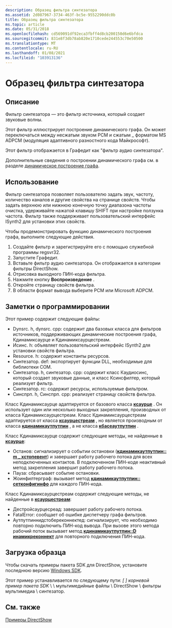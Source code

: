```yaml
---
description: Образец фильтра синтезатора
ms.assetid: 2d087967-3734-463f-bc5e-9552290ddc0b
title: Образец фильтра синтезатора
ms.topic: article
ms.date: 05/31/2018
ms.openlocfilehash: cd569091df92eca3fbff4d8cb200150d6e6bfdca
ms.sourcegitcommit: 831e8f3db78ab820e1710cede244553c70e50500
ms.translationtype: MT
ms.contentlocale: ru-RU
ms.lasthandoff: 01/08/2021
ms.locfileid: "103913136"
---
```

# <a name="synth-filter-sample"></a>Образец фильтра синтезатора

## <a name="description"></a>Описание

Фильтр синтезатора — это фильтр источника, который создает звуковые волны.

Этот фильтр иллюстрирует построение динамического графа. Он может переключаться между несжатым звуком PCM и сжатым \_ форматом MS ADPCM (модуляция адаптивного разностного кода Майкрософт).

Этот фильтр отображается в Графедит как "фильтр аудио синтезатора".

Дополнительные сведения о построении динамического графа см. в разделе [динамическое построение графа](dynamic-graph-building.md).

## <a name="usage"></a>Использование

Фильтр синтезатора позволяет пользователю задать звук, частоту, количество каналов и другие свойства на странице свойств. Чтобы задать верхнюю или нижнюю конечную точку диапазона частоты очистка, удерживайте нажатой клавишу SHIFT при настройке ползунка частота. Фильтр также поддерживает пользовательский интерфейс ISynth2 для установки этих свойств.

Чтобы продемонстрировать функцию динамического построения графа, выполните следующие действия.

1.  Создайте фильтр и зарегистрируйте его с помощью служебной программы regsvr32.
2.  Запустите Графедит.
3.  Вставьте фильтр аудио синтезатора. Он отображается в категории фильтры DirectShow.
4.  Отрисовка выходного ПИН-кода фильтра.
5.  Нажмите кнопку **Воспроизведение** .
6.  Откройте страницу свойств фильтра.
7.  В области формат вывода выберите PCM или Microsoft ADPCM.

## <a name="programming-notes"></a>Заметки о программировании

Этот пример содержит следующие файлы:

-   Dynsrc. h, dynsrc. cpp: содержит два базовых класса для фильтров источников, поддерживающих динамические построения графа, Кдинамиксаурце и Кдинамиксаурцестреам.
-   Исинс. h: объявляет пользовательский интерфейс ISynth2 для установки свойств фильтра.
-   Resource. h: содержит константы ресурсов.
-   Синтезатор. def: экспортирует функции DLL, необходимые для библиотеки COM.
-   Синтезатор. h, синтезатор. cpp: содержит класс Каудиосинс, который создает звуковые данные, и класс Ксинсфилтер, который реализует фильтр.
-   Синтезатор. rc: содержит ресурсы, используемые фильтром.
-   Синспрп. h, Синспрп. cpp: реализует страницу свойств фильтра.

Класс Кдинамиксаурце адаптируется от базового класса [**ксаурце**](csource.md) . Он использует один или несколько выходных закрепления, производных от класса Кдинамиксаурцестреам. Класс Кдинамиксаурцестреам адаптируется от класса [**ксаурцестреам**](csourcestream.md) , но является производным от класса [**кдинамикаутпутпин**](cdynamicoutputpin.md) , а не класса [**кбасеаутпутпин**](cbaseoutputpin.md) .

Класс Кдинамиксаурце содержит следующие методы, не найденные в [**ксаурце**](csource.md):

-   Останов: сигнализирует о событии остановки ([**кдинамикаутпутпин:: m \_ хстопевент**](cdynamicoutputpin-m-hstopevent.md)) и завершает работу рабочего потока для всех неподключенных контактов. В подключенном ПИН-коде неактивный метод закрепления завершит работу рабочего потока.
-   Пауза: сбрасывает событие остановки.
-   Жоинфилтерграф: вызывает метод [**кдинамикаутпутпин:: сетконфигинфо**](cdynamicoutputpin-setconfiginfo.md) для каждого ПИН-кода.

Класс Кдинамиксаурцестреам содержит следующие методы, не найденные в [**ксаурцестреам**](csourcestream.md):

-   Дестройсаурцесреад: завершает работу рабочего потока.
-   FatalError: сообщает об ошибке диспетчеру графа фильтров.
-   Аутпутпиннидстобереконнектед: сигнализирует, что необходимо повторно подключить ПИН-код вывода. При вызове этого метода рабочий поток вызывает метод [**кдинамикаутпутпин::D инамикреконнект**](cdynamicoutputpin-dynamicreconnect.md) для повторного подключения ПИН-кода.

## <a name="downloading-the-sample"></a>Загрузка образца

Чтобы скачать примеры пакета SDK для DirectShow, установите последнюю версию [Windows SDK](https://msdn.microsoft.com/windowsvista/bb980924.aspx).

Этот пример устанавливается по следующему пути: *\[ \] корневой пример пакета SDK* \\ \\ мультимедийные файлы \\ DirectShow \\ фильтры мультимедиа \\ синтезатор.

## <a name="related-topics"></a>См. также

<dl> <dt>

[Примеры DirectShow](directshow-samples.md)
</dt> </dl>

 

 



